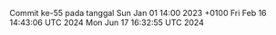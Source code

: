 Commit ke-55 pada tanggal Sun Jan 01 14:00 2023 +0100
Fri Feb 16 14:43:06 UTC 2024
Mon Jun 17 16:32:55 UTC 2024
